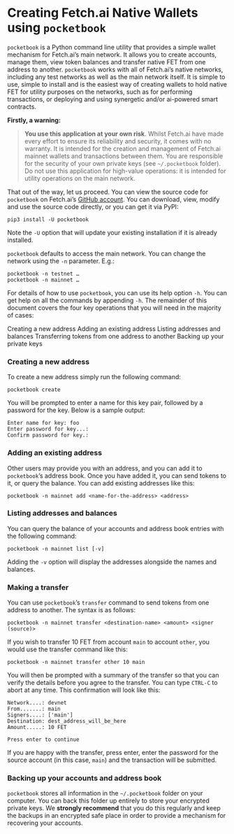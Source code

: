 # Creating Fetch.ai Native Wallets using `pocketbook`

`pocketbook` is a Python command line utility that provides a simple wallet mechanism for Fetch.ai’s main network. It allows you to create accounts, manage them, view token balances and transfer native FET from one address to another. `pocketbook` works with all of Fetch.ai’s native networks, including any test networks as well as the main network itself. It is simple to use, simple to install and is the easiest way of creating wallets to hold native FET for utility purposes on the networks, such as for performing transactions, or deploying and using synergetic and/or ai-powered smart contracts.

**Firstly, a warning:**

>**You use this application at your own risk**. Whilst Fetch.ai have made every
effort to ensure its reliability and security, it comes with no warranty. It is
intended for the creation and management of Fetch.ai mainnet wallets and
transactions between them. You are responsible for the security of your own
private keys (see `~/.pocketbook` folder). Do not use this application for
high-value operations: it is intended for utility operations on the main network.

That out of the way, let us proceed. You can view the source code for `pocketbook` on Fetch.ai’s [GitHub account](https://github.com/fetchai/tools-pocketbook). You can download, view, modify and use the source code directly, or you can get it via PyPI:

```
pip3 install -U pocketbook
```

Note the `-U` option that will update your existing installation if it is already installed.

`pocketbook` defaults to access the main network. You can change the network using the `-n` parameter. E.g.:

```
pocketbook -n testnet …
pocketbook -n mainnet …
```

For details of how to use `pocketbook`, you can use its help option `-h`. You can get help on all the commands by appending `-h`. The remainder of this document covers the four key operations that you will need in the majority of cases:

Creating a new address
Adding an existing address
Listing addresses and balances
Transferring tokens from one address to another
Backing up your private keys

### Creating a new address

To create a new address simply run the following command:

```
pocketbook create
```

You will be prompted to enter a name for this key pair, followed by a password for the key. Below is a sample output:

```
Enter name for key: foo
Enter password for key...:
Confirm password for key.:
```

### Adding an existing address

Other users may provide you with an address, and you can add it to `pocketbook`’s address book. Once you have added it, you can send tokens to it, or query the balance. You can add existing addresses like this:

```
pocketbook -n mainnet add <name-for-the-address> <address>
```

### Listing addresses and balances

You can query the balance of your accounts and address book entries with the following command:

```
pocketbook -n mainnet list [-v]
```

Adding the `-v` option will display the addresses alongside the names and balances.

### Making a transfer

You can use `pocketbook`’s `transfer` command to send tokens from one address to another. The syntax is as follows:

```
pocketbook -n mainnet transfer <destination-name> <amount> <signer (source)>
```

If you wish to transfer 10 FET from account `main` to account `other`, you would use the transfer command like this:

```
pocketbook -n mainnet transfer other 10 main
```

You will then be prompted with a summary of the transfer so that you can verify the details before you agree to the transfer. You can type `CTRL-C` to abort at any time. This confirmation will look like this:

```
Network....: devnet
From.......: main
Signers....: ['main']
Destination: dest_address_will_be_here
Amount.....: 10 FET
    
Press enter to continue
```

If you are happy with the transfer, press enter, enter the password for the source account (in this case, `main`) and the transaction will be submitted. 

### Backing up your accounts and address book

`pocketbook` stores all information in the `~/.pocketbook` folder on your computer. You can back this folder up entirely to store your encrypted private keys. We **strongly recommend** that you do this regularly and keep the backups in an encrypted safe place in order to provide a mechanism for recovering your accounts.


